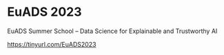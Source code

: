 # EuADS 2023

EuADS Summer School – Data Science for Explainable and Trustworthy AI

https://tinyurl.com/EuADS2023